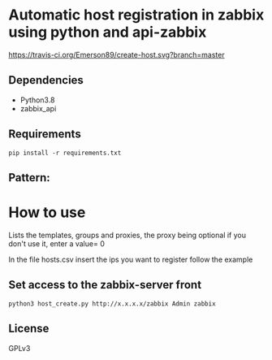 # Automatic host registration in zabbix using python and api-zabbix

https://travis-ci.org/Emerson89/create-host.svg?branch=master

## Dependencies

- Python3.8
- zabbix_api

## Requirements
```
pip install -r requirements.txt
```
## Pattern:

# How to use

Lists the templates, groups and proxies, the proxy being optional if you don't use it, enter a value= 0

In the file hosts.csv insert the ips you want to register follow the example

## Set access to the zabbix-server front
```
python3 host_create.py http://x.x.x.x/zabbix Admin zabbix
```
## License
GPLv3